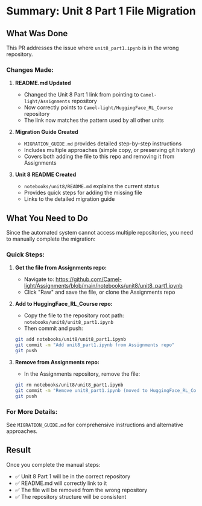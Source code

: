 # Summary: Unit 8 Part 1 File Migration

## What Was Done

This PR addresses the issue where `unit8_part1.ipynb` is in the wrong repository.

### Changes Made:

1. **README.md Updated**
   - Changed the Unit 8 Part 1 link from pointing to `Camel-light/Assignments` repository
   - Now correctly points to `Camel-light/HuggingFace_RL_Course` repository
   - The link now matches the pattern used by all other units

2. **Migration Guide Created**
   - `MIGRATION_GUIDE.md` provides detailed step-by-step instructions
   - Includes multiple approaches (simple copy, or preserving git history)
   - Covers both adding the file to this repo and removing it from Assignments

3. **Unit 8 README Created**
   - `notebooks/unit8/README.md` explains the current status
   - Provides quick steps for adding the missing file
   - Links to the detailed migration guide

## What You Need to Do

Since the automated system cannot access multiple repositories, you need to manually complete the migration:

### Quick Steps:

1. **Get the file from Assignments repo:**
   - Navigate to: https://github.com/Camel-light/Assignments/blob/main/notebooks/unit8/unit8_part1.ipynb
   - Click "Raw" and save the file, or clone the Assignments repo

2. **Add to HuggingFace_RL_Course repo:**
   - Copy the file to the repository root path: `notebooks/unit8/unit8_part1.ipynb`
   - Then commit and push:
   ```bash
   git add notebooks/unit8/unit8_part1.ipynb
   git commit -m "Add unit8_part1.ipynb from Assignments repo"
   git push
   ```

3. **Remove from Assignments repo:**
   - In the Assignments repository, remove the file:
   ```bash
   git rm notebooks/unit8/unit8_part1.ipynb
   git commit -m "Remove unit8_part1.ipynb (moved to HuggingFace_RL_Course)"
   git push
   ```

### For More Details:
See `MIGRATION_GUIDE.md` for comprehensive instructions and alternative approaches.

## Result

Once you complete the manual steps:
- ✅ Unit 8 Part 1 will be in the correct repository
- ✅ README.md will correctly link to it
- ✅ The file will be removed from the wrong repository
- ✅ The repository structure will be consistent
